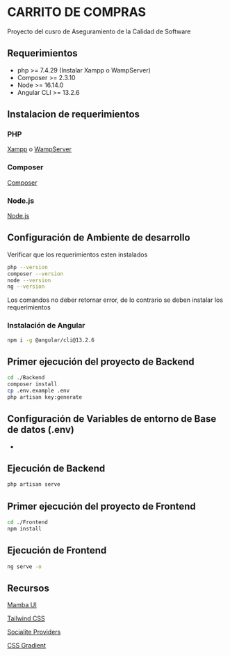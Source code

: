 # CARRITO DE COMPRAS
Proyecto del cusro de Aseguramiento de la Calidad de Software

## Requerimientos
- php >= 7.4.29 (Instalar Xampp o WampServer)
- Composer >= 2.3.10
- Node >= 16.14.0
- Angular CLI >= 13.2.6

## Instalacion de requerimientos
### PHP 
[Xampp](https://sourceforge.net/projects/xampp/files/XAMPP%20Windows/7.2.31/)
o
[WampServer](https://www.wampserver.com/en/)

### Composer
[Composer](https://getcomposer.org/)

### Node.js
[Node.js](https://nodejs.org/es/)

## Configuración de Ambiente de desarrollo
Verificar que los requerimientos esten instalados

```sh
php --version
composer --version
node --version
ng --version
```

Los comandos no deber retornar error, de lo contrario se deben instalar los requerimientos

### Instalación de Angular
```sh
npm i -g @angular/cli@13.2.6
```

## Primer ejecución del proyecto de Backend
```sh
cd ./Backend 
composer install
cp .env.example .env
php artisan key:generate
```

## Configuración de Variables de entorno de Base de datos (.env)
-

## Ejecución de Backend
```sh
php artisan serve
```

## Primer ejecución del proyecto de Frontend
```sh
cd ./Frontend
npm install
```

## Ejecución de Frontend
```sh
ng serve -o
```

## Recursos
[Mamba UI](https://mambaui.com/components)

[Tailwind CSS](https://tailwindcss.com/docs/guides/angular)

[Socialite Providers](https://socialiteproviders.com/)

[CSS Gradient](https://cssgradient.io//)
